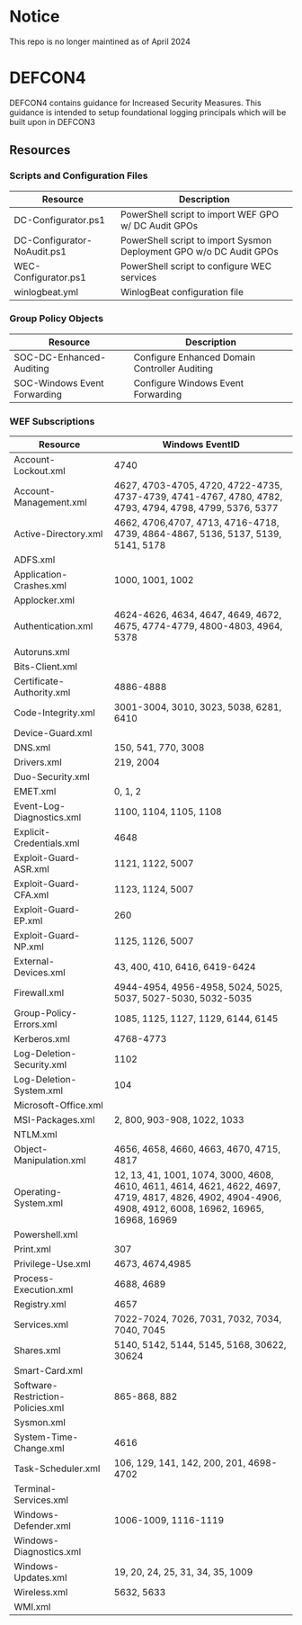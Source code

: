 # Notice
This repo is no longer maintined as of April 2024

# DEFCON4
DEFCON4 contains guidance for Increased Security Measures. This guidance is intended to setup foundational logging principals which will be built upon in DEFCON3

## Resources

### Scripts and Configuration Files

| Resource                    | Description                                  |
|-----------------------------|----------------------------------------------|
| DC-Configurator.ps1         | PowerShell script to import WEF GPO w/ DC Audit GPOs |
| DC-Configurator-NoAudit.ps1 | PowerShell script to import Sysmon Deployment GPO w/o DC Audit GPOs |
| WEC-Configurator.ps1        | PowerShell script to configure WEC services  |
| winlogbeat.yml              | WinlogBeat configuration file                |


### Group Policy Objects

| Resource                     | Description                              |
|------------------------------|------------------------------------------|
| SOC-DC-Enhanced-Auditing     | Configure Enhanced Domain Controller Auditing |
| SOC-Windows Event Forwarding | Configure Windows Event Forwarding       |


### WEF Subscriptions

| Resource                          | Windows EventID                                      |
|-----------------------------------|------------------------------------------------------|
| Account-Lockout.xml               | 4740                                                 |
| Account-Management.xml            | 4627, 4703-4705, 4720, 4722-4735, 4737-4739, 4741-4767, 4780, 4782, 4793, 4794, 4798, 4799, 5376, 5377 |
| Active-Directory.xml              | 4662, 4706,4707, 4713, 4716-4718, 4739, 4864-4867, 5136, 5137, 5139, 5141, 5178 |
| ADFS.xml                          |                                                      |
| Application-Crashes.xml           | 1000, 1001, 1002                                     |
| Applocker.xml                     |                                                      |
| Authentication.xml                | 4624-4626, 4634, 4647, 4649, 4672, 4675, 4774-4779, 4800-4803, 4964, 5378 |
| Autoruns.xml                      |                                                      |
| Bits-Client.xml                   |                                                      |
| Certificate-Authority.xml         | 4886-4888                                            |
| Code-Integrity.xml                | 3001-3004, 3010, 3023, 5038, 6281, 6410              |
| Device-Guard.xml                  |                                                      |
| DNS.xml                           | 150, 541, 770, 3008                                  |
| Drivers.xml                       | 219, 2004                                            |
| Duo-Security.xml                  |                                                      |
| EMET.xml                          | 0, 1, 2                                              |
| Event-Log-Diagnostics.xml         | 1100, 1104, 1105, 1108                               |
| Explicit-Credentials.xml          | 4648                                                 |
| Exploit-Guard-ASR.xml             | 1121, 1122, 5007                                     |
| Exploit-Guard-CFA.xml             | 1123, 1124, 5007                                     |
| Exploit-Guard-EP.xml              | 260                                                  |
| Exploit-Guard-NP.xml              | 1125, 1126, 5007                                     |
| External-Devices.xml              | 43, 400, 410, 6416, 6419-6424                        |
| Firewall.xml                      | 4944-4954, 4956-4958, 5024, 5025, 5037, 5027-5030, 5032-5035 |
| Group-Policy-Errors.xml           | 1085, 1125, 1127, 1129, 6144, 6145                   |
| Kerberos.xml                      | 4768-4773                                            |
| Log-Deletion-Security.xml         | 1102                                                 |
| Log-Deletion-System.xml           | 104                                                  |
| Microsoft-Office.xml              |                                                      |
| MSI-Packages.xml                  | 2, 800, 903-908, 1022, 1033                          |
| NTLM.xml                          |                                                      |
| Object-Manipulation.xml           | 4656, 4658, 4660, 4663, 4670, 4715, 4817             |
| Operating-System.xml              | 12, 13, 41, 1001, 1074, 3000, 4608, 4610, 4611, 4614, 4621, 4622, 4697, 4719, 4817, 4826, 4902, 4904-4906, 4908, 4912, 6008, 16962, 16965, 16968, 16969 |
| Powershell.xml                    |                                                      |
| Print.xml                         | 307                                                  |
| Privilege-Use.xml                 | 4673, 4674,4985                                      |
| Process-Execution.xml             | 4688, 4689                                           |
| Registry.xml                      | 4657                                                 |
| Services.xml                      | 7022-7024, 7026, 7031, 7032, 7034, 7040, 7045        |
| Shares.xml                        | 5140, 5142, 5144, 5145, 5168, 30622, 30624           |
| Smart-Card.xml                    |                                                      |
| Software-Restriction-Policies.xml | 865-868, 882                                         |
| Sysmon.xml                        |                                                      |
| System-Time-Change.xml            | 4616                                                 |
| Task-Scheduler.xml                | 106, 129, 141, 142, 200, 201, 4698-4702              |
| Terminal-Services.xml             |                                                      |
| Windows-Defender.xml              | 1006-1009, 1116-1119                                 |
| Windows-Diagnostics.xml           |                                                      |
| Windows-Updates.xml               | 19, 20, 24, 25, 31, 34, 35, 1009                     |
| Wireless.xml                      | 5632, 5633                                           |
| WMI.xml                           |                                                      |

